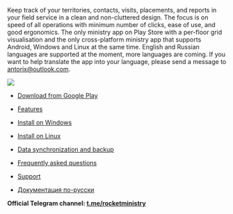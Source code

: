 Keep track of your territories, contacts, visits, placements, and reports in your field service in a clean and non-cluttered design. The focus is on speed of all operations with minimum number of clicks, ease of use, and good ergonomics. The only ministry app on Play Store with a per-floor grid visualisation and the only cross-platform ministry app that supports Android, Windows and Linux at the same time. English and Russian languages are supported at the moment, more languages are coming. If you want to help translate the app into your language, please send a message to [antorix@outlook.com](mailto:antorix@outlook.com).

![](https://play-lh.googleusercontent.com/1lGefLzP_8vflqNPkHEV0Km5TM3rJON9vMYhklLHz0ig8XHyZ3-fUvJgpX5e4BnsC1I)

* [Download from Google Play](https://play.google.com/store/apps/details?id=org.rocketministry)

* [Features](https://github.com/antorix/Rocket-Ministry/wiki#features)

* [Install on Windows](https://github.com/antorix/Rocket-Ministry/wiki#windows)
 
* [Install on Linux](https://github.com/antorix/Rocket-Ministry/wiki#linux)

* [Data synchronization and backup](https://github.com/antorix/Rocket-Ministry/wiki#data-synchronization-and-backup)
 
* [Frequently asked questions](https://github.com/antorix/Rocket-Ministry/wiki#faq)

* [Support](https://github.com/antorix/Rocket-Ministry/wiki#support)

* [Документация по-русски](https://github.com/antorix/Rocket-Ministry/wiki/ru)

**Official Telegram channel: [t.me/rocketministry](https://t.me/rocketministry)**

